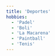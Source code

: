 ```yaml
---
title: 'Deportes'
hobbies:
  - 'Padel'
  - 'Boli'
  - 'La Macarena'
  - 'Paintball'
  - 'Tenis'
---
```


